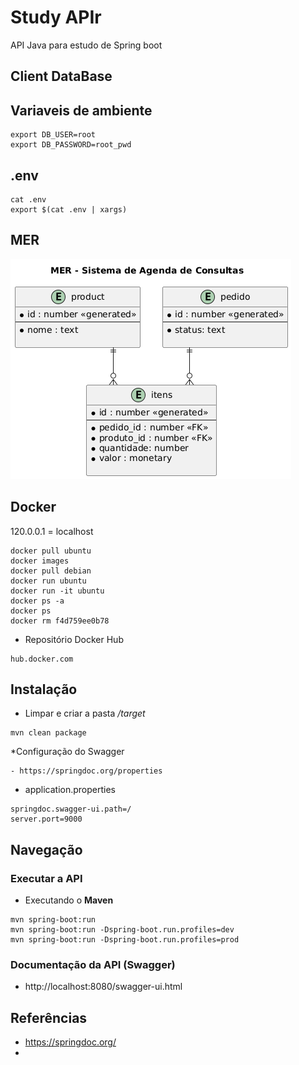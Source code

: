 # Study APIr
API Java para estudo de Spring boot

## Client DataBase

## Variaveis de ambiente
```
export DB_USER=root
export DB_PASSWORD=root_pwd
```

## .env
```
cat .env
export $(cat .env | xargs)
```
## MER
![Imagem_MER](assets/images/img.png)
## Docker

120.0.0.1 = localhost
```
docker pull ubuntu
docker images
docker pull debian
docker run ubuntu
docker run -it ubuntu
docker ps -a
docker ps
docker rm f4d759ee0b78
```

* Repositório Docker Hub

```
hub.docker.com
```
## Instalação

- Limpar e criar a pasta _/target_
```
mvn clean package
```

*Configuração do Swagger

    - https://springdoc.org/properties

- application.properties

```
springdoc.swagger-ui.path=/
server.port=9000
```

## Navegação

### Executar a API
-   Executando o __Maven__

```   
mvn spring-boot:run
mvn spring-boot:run -Dspring-boot.run.profiles=dev
mvn spring-boot:run -Dspring-boot.run.profiles=prod
```

### Documentação da API (Swagger)
- http://localhost:8080/swagger-ui.html

## Referências
-   https://springdoc.org/
- 

